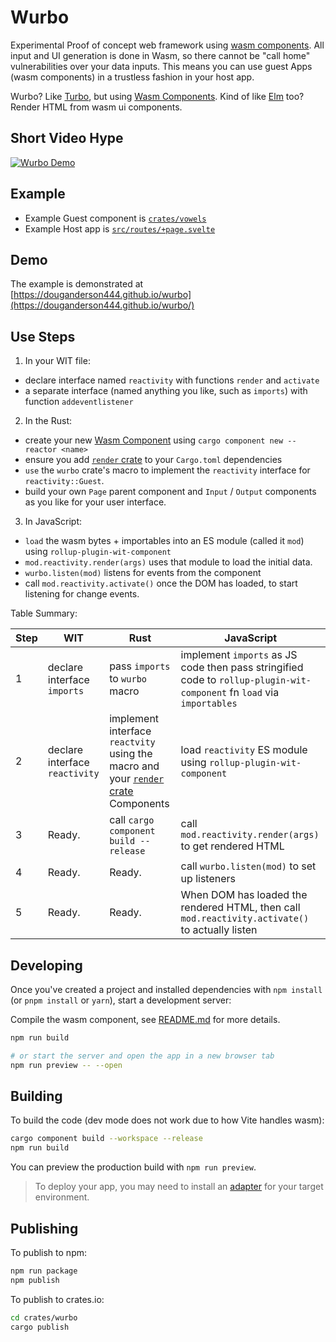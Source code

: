 # Wurbo

Experimental Proof of concept web framework using [wasm components](https://github.com/WebAssembly/component-model/blob/main/design/mvp/Explainer.md). All input and UI generation is done in Wasm, so there cannot be "call home" vulnerabilities over your data inputs. This means you can use guest Apps (wasm components) in a trustless fashion in your host app.

Wurbo? Like [Turbo](https://github.com/hotwired/turbo), but using [Wasm Components](https://github.com/WebAssembly/component-model). Kind of like [Elm](https://guide.elm-lang.org/architecture/) too? Render HTML from wasm ui components.

## Short Video Hype 

[![Wurbo Demo](https://i.ytimg.com/vi/x2ooLUTYuQk/oar2.jpg?sqp=-oaymwEaCN0CENAFSFXyq4qpAwwIARUAAIhCcAHAAQY=&rs=AOn4CLAyYw1c2XvGjZwgVg1RdG_mjE7s9Q)](https://www.youtube.com/shorts/x2ooLUTYuQk)

## Example

- Example Guest component is [`crates/vowels`](./crates/vowels/src/lib.rs)
- Example Host app is [`src/routes/+page.svelte`](./src/routes/+page.svelte)

## Demo

The example is demonstrated at [https://douganderson444.github.io/wurbo](https://douganderson444.github.io/wurbo/)

## Use Steps

1. In your WIT file:
- declare interface named `reactivity` with functions `render` and `activate`
- a separate interface (named anything you like, such as `imports`) with function `addeventlistener`

2. In the Rust:
- create your new [Wasm Component](https://github.com/bytecodealliance/cargo-component) using `cargo component new --reactor <name>`
- ensure you add [`render` crate](https://crates.io/crates/render) to your `Cargo.toml` dependencies
- `use` the `wurbo` crate's macro to implement the `reactivity` interface for `reactivity::Guest`. 
- build your own `Page` parent component and `Input` / `Output` components as you like for your user interface.

3. In JavaScript: 
- `load` the wasm bytes + importables into an ES module (called it `mod`) using `rollup-plugin-wit-component`
- `mod.reactivity.render(args)` uses that module to load the initial data.
- `wurbo.listen(mod)` listens for events from the component
- call `mod.reactivity.activate()` once the DOM has loaded, to start listening for change events.

Table Summary:

| Step | WIT | Rust | JavaScript |
| --- | --- | --- | --- |
| 1 | declare interface `imports` | pass `imports` to `wurbo` macro | implement `imports` as JS code then pass stringified code to `rollup-plugin-wit-component` fn `load` via `importables` |
| 2 | declare interface `reactivity` | implement interface `reactvity` using the macro and your [`render` crate](https://crates.io/crates/render) Components | load `reactivity` ES module using `rollup-plugin-wit-component` |
| 3 | Ready. | call `cargo component build --release` | call `mod.reactivity.render(args)` to get rendered HTML |
| 4 | Ready. | Ready. | call `wurbo.listen(mod)` to set up listeners |
| 5 | Ready. | Ready. | When DOM has loaded the rendered HTML, then call `mod.reactivity.activate()` to actually listen |

## Developing

Once you've created a project and installed dependencies with `npm install` (or `pnpm install` or `yarn`), start a development server:

Compile the wasm component, see [README.md](./crates/vowels/README.md) for more details.

```bash
npm run build

# or start the server and open the app in a new browser tab
npm run preview -- --open
```

## Building

To build the code (dev mode does not work due to how Vite handles wasm):

```bash
cargo component build --workspace --release
npm run build
```

You can preview the production build with `npm run preview`.

> To deploy your app, you may need to install an [adapter](https://kit.svelte.dev/docs/adapters) for your target environment.

## Publishing

To publish to npm:

```bash
npm run package
npm publish
```

To publish to crates.io:

```bash
cd crates/wurbo
cargo publish
```
